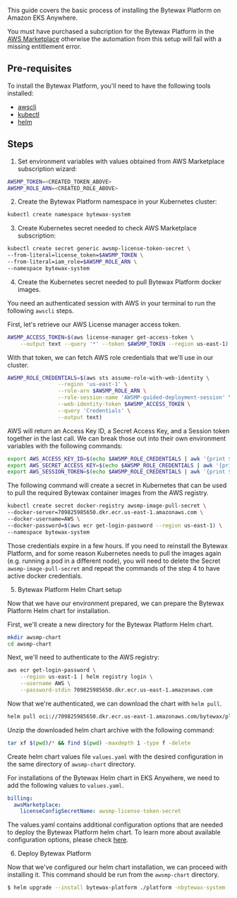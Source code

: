This guide covers the basic process of installing the Bytewax Platform on Amazon EKS Anywhere.

You must have purchased a subcription for the Bytewax Platform in the [AWS Marketplace](https://aws.amazon.com/marketplace/pp/prodview-heqksqasqoy66)
otherwise the automation from this setup will fail with a missing entitlement error.

## Pre-requisites

To install the Bytewax Platform, you'll need to have the following tools installed:

- [awscli](https://aws.amazon.com/cli/)
- [kubectl](https://kubernetes.io/docs/tasks/tools/)
- [helm](https://helm.sh/docs/intro/install/)

## Steps

1. Set environment variables with values obtained from AWS Marketplace subscription wizard:

```bash
AWSMP_TOKEN=<CREATED_TOKEN_ABOVE>
AWSMP_ROLE_ARN=<CREATED_ROLE_ABOVE>
```

2. Create the Bytewax Platform namespace in your Kubernetes cluster:

```bash
kubectl create namespace bytewax-system
```

3. Create Kubernetes secret needed to check AWS Marketplace subscription:

```bash
kubectl create secret generic awsmp-license-token-secret \
--from-literal=license_token=$AWSMP_TOKEN \
--from-literal=iam_role=$AWSMP_ROLE_ARN \
--namespace bytewax-system
```

4. Create the Kubernetes secret needed to pull Bytewax Platform docker images.

You need an authenticated session with AWS in your terminal to run the following `awscli` steps.

First, let's retrieve our AWS License manager access token.

```bash
AWSMP_ACCESS_TOKEN=$(aws license-manager get-access-token \
    --output text --query '*' --token $AWSMP_TOKEN --region us-east-1)
```

With that token, we can fetch AWS role credentials that we'll use in our cluster.

```bash
AWSMP_ROLE_CREDENTIALS=$(aws sts assume-role-with-web-identity \
                --region 'us-east-1' \
                --role-arn $AWSMP_ROLE_ARN \
                --role-session-name 'AWSMP-guided-deployment-session' \
                --web-identity-token $AWSMP_ACCESS_TOKEN \
                --query 'Credentials' \
                --output text)
```

AWS will return an Access Key ID, a Secret Access Key, and a Session token together in the last call.
We can break those out into their own environment variables with the following commands:

```bash
export AWS_ACCESS_KEY_ID=$(echo $AWSMP_ROLE_CREDENTIALS | awk '{print $1}' | xargs)
export AWS_SECRET_ACCESS_KEY=$(echo $AWSMP_ROLE_CREDENTIALS | awk '{print $3}' | xargs)
export AWS_SESSION_TOKEN=$(echo $AWSMP_ROLE_CREDENTIALS | awk '{print $4}' | xargs)
```

The following command will create a secret in Kubernetes that can be used to pull the required Bytewax container images
from the AWS registry.

```bash
kubectl create secret docker-registry awsmp-image-pull-secret \
--docker-server=709825985650.dkr.ecr.us-east-1.amazonaws.com \
--docker-username=AWS \
--docker-password=$(aws ecr get-login-password --region us-east-1) \
--namespace bytewax-system
```

Those credentials expire in a few hours. If you need to reinstall the Bytewax
Platform, and for some reason Kubernetes needs to pull the images again
(e.g. running a pod in a different node), you will need to delete the Secret
`awsmp-image-pull-secret` and repeat the commands of the step 4 to have
active docker credentials.

5. Bytewax Platform Helm Chart setup

Now that we have our environment prepared, we can prepare the Bytewax Platform Helm chart for installation.

First, we'll create a new directory for the Bytewax Platform Helm chart.

```bash
mkdir awsmp-chart
cd awsmp-chart
```

Next, we'll need to authenticate to the AWS registry:

```bash
aws ecr get-login-password \
    --region us-east-1 | helm registry login \
    --username AWS \
    --password-stdin 709825985650.dkr.ecr.us-east-1.amazonaws.com
```

Now that we're authenticated, we can download the chart with `helm pull`.

```bash
helm pull oci://709825985650.dkr.ecr.us-east-1.amazonaws.com/bytewax/platform --version 0.1.5
```

Unzip the downloaded helm chart archive with the following command:

```bash
tar xf $(pwd)/* && find $(pwd) -maxdepth 1 -type f -delete
```

Create helm chart values file `values.yaml` with the desired configuration in the same directory of `awsmp-chart` directory.

For installations of the Bytewax Helm chart in EKS Anywhere, we need to add the following values to `values.yaml`.

```yaml
billing:
  awsMarketplace:
    licenseConfigSecretName: awsmp-license-token-secret
```

The values.yaml contains additional configuration options that are needed to deploy the Bytewax Platform helm chart.
To learn more about available configuration options, please check [here](setup/installation).


6. Deploy Bytewax Platform

Now that we've configured our helm chart installation, we can proceed with installing it. This
command should be run from the `awsmp-chart` directory.

```bash
$ helm upgrade --install bytewax-platform ./platform -nbytewax-system -f ./values.yaml
```
